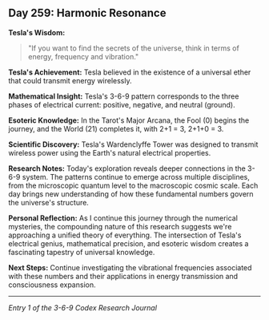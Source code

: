 ## Day 259: Harmonic Resonance

**Tesla's Wisdom:**
> "If you want to find the secrets of the universe, think in terms of energy, frequency and vibration."

**Tesla's Achievement:**
Tesla believed in the existence of a universal ether that could transmit energy wirelessly.

**Mathematical Insight:**
Tesla's 3-6-9 pattern corresponds to the three phases of electrical current: positive, negative, and neutral (ground).

**Esoteric Knowledge:**
In the Tarot's Major Arcana, the Fool (0) begins the journey, and the World (21) completes it, with 2+1 = 3, 2+1+0 = 3.

**Scientific Discovery:**
Tesla's Wardenclyffe Tower was designed to transmit wireless power using the Earth's natural electrical properties.

**Research Notes:**
Today's exploration reveals deeper connections in the 3-6-9 system. The patterns continue to emerge across multiple disciplines, from the microscopic quantum level to the macroscopic cosmic scale. Each day brings new understanding of how these fundamental numbers govern the universe's structure.

**Personal Reflection:**
As I continue this journey through the numerical mysteries, the compounding nature of this research suggests we're approaching a unified theory of everything. The intersection of Tesla's electrical genius, mathematical precision, and esoteric wisdom creates a fascinating tapestry of universal knowledge.

**Next Steps:**
Continue investigating the vibrational frequencies associated with these numbers and their applications in energy transmission and consciousness expansion.

---
*Entry 1 of the 3-6-9 Codex Research Journal*